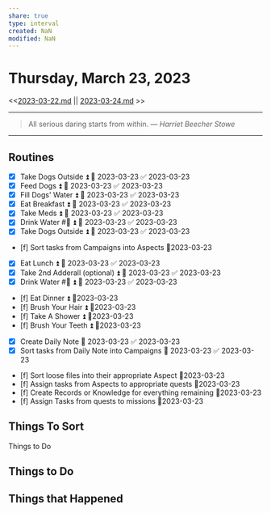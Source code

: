 ```yaml
---
share: true
type: interval
created: NaN 
modified: NaN
---
```

# Thursday, March 23, 2023
<<[2023-03-22.md](./2023-03-22.md) || [2023-03-24.md](./2023-03-24.md) >>

---

> All serious daring starts from within.
> — <cite>Harriet Beecher Stowe</cite>

---
 
## Routines
- [x] Take Dogs Outside ⏫ 📅 2023-03-23 ✅ 2023-03-23
- [x] Feed Dogs ⏫ 📅 2023-03-23 ✅ 2023-03-23
- [x] Fill Dogs' Water ⏫ 📅 2023-03-23 ✅ 2023-03-23
- [x] Eat Breakfast ⏫ 📅 2023-03-23 ✅ 2023-03-23
- [x] Take Meds ⏫ 📅 2023-03-23 ✅ 2023-03-23
- [x] Drink Water #🌊 ⏫ 📅 2023-03-23 ✅ 2023-03-23
- [x] Take Dogs Outside ⏫ 📅 2023-03-23 ✅ 2023-03-23
- [f] Sort tasks from Campaigns into Aspects 📆2023-03-23
- [x] Eat Lunch ⏫ 📅 2023-03-23 ✅ 2023-03-23
- [x] Take 2nd Adderall (optional) ⏫ 📅 2023-03-23 ✅ 2023-03-23
- [x] Drink Water #🌊 ⏫ 📅 2023-03-23 ✅ 2023-03-23
- [f] Eat Dinner ⏫ 📆2023-03-23
- [f] Brush Your Hair ⏫ 📆2023-03-23
- [f] Take A Shower ⏫ 📆2023-03-23
- [f] Brush Your Teeth ⏫ 📆2023-03-23
- [x] Create Daily Note 📅 2023-03-23 ✅ 2023-03-23
- [x] Sort tasks from Daily Note into Campaigns 📅 2023-03-23 ✅ 2023-03-23

- [f] Sort loose files into their appropriate Aspect 📆2023-03-23
- [f] Assign tasks from Aspects to appropriate quests 📆2023-03-23
- [f] Create Records or Knowledge for everything remaining 📆2023-03-23
- [f] Assign Tasks from quests to missions 📆2023-03-23


## Things To Sort
Things to Do
 



## Things to Do


## Things that Happened
